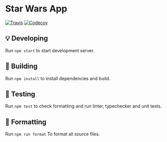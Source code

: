 # Star Wars App

[![Travis](https://img.shields.io/travis/phaux/star-wars-app)](https://travis-ci.org/phaux/star-wars-app)
[![Codecov](https://img.shields.io/codecov/c/gh/phaux/star-wars-app)](https://codecov.io/gh/phaux/star-wars-app)

## 💡 Developing

Run `npm start` to start development server.

## 🔧 Building

Run `npm install` to install dependencies and build.

## 🔎 Testing

Run `npm test` to check formatting and run linter, typechecker and unit tests.

## 💅 Formatting

Run `npm run format` To format all source files.
